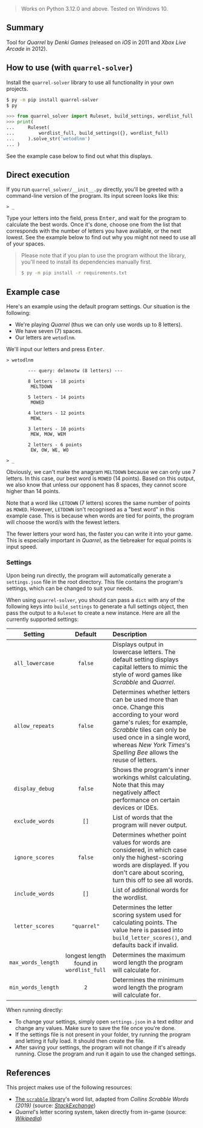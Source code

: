
> Works on Python 3.12.0 and above. Tested on Windows 10.

## Summary

Tool for *Quarrel* by *Denki Games* (released on *iOS* in 2011 and *Xbox Live Arcade* in 2012).

## How to use (with `quarrel-solver`)

Install the `quarrel-solver` library to use all functionality in your own projects.

```sh
$ py -m pip install quarrel-solver
$ py
```

```py
>>> from quarrel_solver import Ruleset, build_settings, wordlist_full
>>> print(
...     Ruleset(
...         wordlist_full, build_settings({}, wordlist_full)
...     ).solve_str('wetodlnm')
... )
```

See the example case below to find out what this displays.

## Direct execution

If you run `quarrel_solver/__init__.py` directly, you'll be greeted with a command-line version of the program. Its input screen looks like this:

```
> _
```

Type your letters into the field, press <kbd>Enter</kbd>, and wait for the program to calculate the best words. Once it's done, choose one from the list that corresponds with the number of letters you have available, or the next lowest. See the example below to find out why you might not need to use all of your spaces.

> Please note that if you plan to use the program without the library, you'll need to install its dependencies manually first.
> 
> ```sh
> $ py -m pip install -r requirements.txt
> ```

## Example case

Here's an example using the default program settings. Our situation is the following:

- We're playing *Quarrel* (thus we can only use words up to 8 letters).
- We have seven (7) spaces.
- Our letters are `wetodlnm`.

We'll input our letters and press <kbd>Enter</kbd>.

```
> wetodlnm

        --- query: delmnotw (8 letters) ---

        8 letters - 18 points
         MELTDOWN

        5 letters - 14 points
         MOWED

        4 letters - 12 points
         MEWL

        3 letters - 10 points
         MEW, MOW, WEM

        2 letters - 6 points
         EW, OW, WE, WO

> _
```

Obviously, we can't make the anagram `MELTDOWN` because we can only use 7 letters. In this case, our best word is `MOWED` (14 points). Based on this output, we also know that unless our opponent has 8 spaces, they cannot score higher than 14 points.

Note that a word like `LETDOWN` (7 letters) scores the same number of points as `MOWED`. However, `LETDOWN` isn't recognised as a "best word" in this example case. This is because when words are tied for points, the program will choose the word/s with the fewest letters.

The fewer letters your word has, the faster you can write it into your game. This is especially important in *Quarrel*, as the tiebreaker for equal points is input speed.

### Settings

Upon being run directly, the program will automatically generate a `settings.json` file in the root directory. This file contains the program's settings, which can be changed to suit your needs.

When using `quarrel-solver`, you should can pass a `dict` with any of the following keys into `build_settings` to generate a full settings object, then pass the output to a `Ruleset` to create a new instance. Here are all the currently supported settings:

| Setting | Default | Description |
|:-:|:-:|:--|
| `all_lowercase` | `false`| Displays output in lowercase letters. The default setting displays capital letters to mimic the style of word games like *Scrabble* and *Quarrel*. |
| `allow_repeats` | `false` | Determines whether letters can be used more than once. Change this according to your word game's rules; for example, *Scrabble* tiles can only be used once in a single word, whereas *New York Times*'s *Spelling Bee* allows the reuse of letters. |
| `display_debug` | `false` | Shows the program's inner workings whilst calculating. Note that this may negatively affect performance on certain devices or IDEs. |
| `exclude_words` | `[]` | List of words that the program will never output. |
| `ignore_scores` | `false` | Determines whether point values for words are considered, in which case only the highest-scoring words are displayed. If you don't care about scoring, turn this off to see all words. |
| `include_words` | `[]` | List of additional words for the wordlist. |
| `letter_scores` | `"quarrel"` | Determines the letter scoring system used for calculating points. The value here is passed into `build_letter_scores()`, and defaults back if invalid. |
| `max_words_length` | longest length found in `wordlist_full` | Determines the maximum word length the program will calculate for. |
| `min_words_length` | `2` | Determines the minimum word length the program will calculate for. |

When running directly:

- To change your settings, simply open `settings.json` in a text editor and change any values. Make sure to save the file once you're done.
- If the settings file is not present in your folder, try running the program and letting it fully load. It should then create the file.
- After saving your settings, the program will not change if it's already running. Close the program and run it again to use the changed settings.

## References

This project makes use of the following resources:

- [The `scrabble` library](https://github.com/benjamincrom/scrabble)'s word list, adapted from *Collins Scrabble Words (2019)* (source: [*StackExchange*](https://boardgames.stackexchange.com/a/38386))
- *Quarrel*'s letter scoring system, taken directly from in-game (source: [*Wikipedia*](https://en.wikipedia.org/wiki/Quarrel_(video_game)#Scoring))
